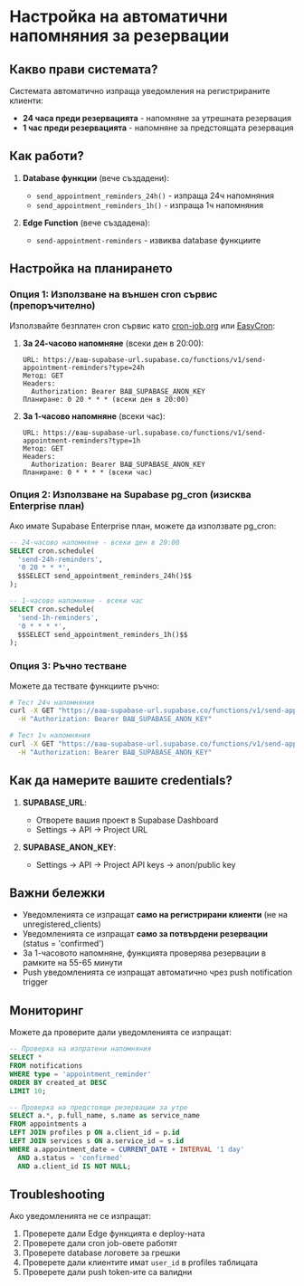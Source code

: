 # Настройка на автоматични напомняния за резервации

## Какво прави системата?

Системата автоматично изпраща уведомления на регистрираните клиенти:
- **24 часа преди резервацията** - напомняне за утрешната резервация
- **1 час преди резервацията** - напомняне за предстоящата резервация

## Как работи?

1. **Database функции** (вече създадени):
   - `send_appointment_reminders_24h()` - изпраща 24ч напомняния
   - `send_appointment_reminders_1h()` - изпраща 1ч напомняния

2. **Edge Function** (вече създадена):
   - `send-appointment-reminders` - извиква database функциите

## Настройка на планирането

### Опция 1: Използване на външен cron сървис (препоръчително)

Използвайте безплатен cron сървис като [cron-job.org](https://cron-job.org) или [EasyCron](https://www.easycron.com):

1. **За 24-часово напомняне** (всеки ден в 20:00):
   ```
   URL: https://ваш-supabase-url.supabase.co/functions/v1/send-appointment-reminders?type=24h
   Метод: GET
   Headers:
     Authorization: Bearer ВАШ_SUPABASE_ANON_KEY
   Планиране: 0 20 * * * (всеки ден в 20:00)
   ```

2. **За 1-часово напомняне** (всеки час):
   ```
   URL: https://ваш-supabase-url.supabase.co/functions/v1/send-appointment-reminders?type=1h
   Метод: GET
   Headers:
     Authorization: Bearer ВАШ_SUPABASE_ANON_KEY
   Планиране: 0 * * * * (всеки час)
   ```

### Опция 2: Използване на Supabase pg_cron (изисква Enterprise план)

Ако имате Supabase Enterprise план, можете да използвате pg_cron:

```sql
-- 24-часово напомняне - всеки ден в 20:00
SELECT cron.schedule(
  'send-24h-reminders',
  '0 20 * * *',
  $$SELECT send_appointment_reminders_24h()$$
);

-- 1-часово напомняне - всеки час
SELECT cron.schedule(
  'send-1h-reminders',
  '0 * * * *',
  $$SELECT send_appointment_reminders_1h()$$
);
```

### Опция 3: Ръчно тестване

Можете да тествате функциите ръчно:

```bash
# Тест 24ч напомняния
curl -X GET "https://ваш-supabase-url.supabase.co/functions/v1/send-appointment-reminders?type=24h" \
  -H "Authorization: Bearer ВАШ_SUPABASE_ANON_KEY"

# Тест 1ч напомняния
curl -X GET "https://ваш-supabase-url.supabase.co/functions/v1/send-appointment-reminders?type=1h" \
  -H "Authorization: Bearer ВАШ_SUPABASE_ANON_KEY"
```

## Как да намерите вашите credentials?

1. **SUPABASE_URL**:
   - Отворете вашия проект в Supabase Dashboard
   - Settings → API → Project URL

2. **SUPABASE_ANON_KEY**:
   - Settings → API → Project API keys → anon/public key

## Важни бележки

- Уведомленията се изпращат **само на регистрирани клиенти** (не на unregistered_clients)
- Уведомленията се изпращат **само за потвърдени резервации** (status = 'confirmed')
- За 1-часовото напомняне, функцията проверява резервации в рамките на 55-65 минути
- Push уведомленията се изпращат автоматично чрез push notification trigger

## Мониторинг

Можете да проверите дали уведомленията се изпращат:

```sql
-- Проверка на изпратени напомняния
SELECT *
FROM notifications
WHERE type = 'appointment_reminder'
ORDER BY created_at DESC
LIMIT 10;

-- Проверка на предстоящи резервации за утре
SELECT a.*, p.full_name, s.name as service_name
FROM appointments a
LEFT JOIN profiles p ON a.client_id = p.id
LEFT JOIN services s ON a.service_id = s.id
WHERE a.appointment_date = CURRENT_DATE + INTERVAL '1 day'
  AND a.status = 'confirmed'
  AND a.client_id IS NOT NULL;
```

## Troubleshooting

Ако уведомленията не се изпращат:

1. Проверете дали Edge функцията е deploy-ната
2. Проверете дали cron job-овете работят
3. Проверете database логовете за грешки
4. Проверете дали клиентите имат `user_id` в profiles таблицата
5. Проверете дали push token-ите са валидни
